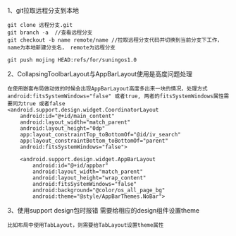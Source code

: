 1、git拉取远程分支到本地

    git clone 远程分支.git
    git branch -a  //查看远程分支
    git checkout -b name remote/name //拉取远程分支代码并切换到当前分支下工作，name为本地新建分支名， remote为远程分支
    
    git push mojing HEAD:refs/for/suningos1.0

2、CollapsingToolbarLayout与AppBarLayout使用是高度问题处理

    在使用嵌套布局做动效的时候会出现AppBarLayout高度多出来一块的情况，处理方式  android:fitsSystemWindows="false" 或者true, 两者的fitsSystemWindows属性需要同为true 或者false
    <android.support.design.widget.CoordinatorLayout
        android:id="@+id/main_content"
        android:layout_width="match_parent"
        android:layout_height="0dp"
        app:layout_constraintTop_toBottomOf="@id/iv_search"
        app:layout_constraintBottom_toBottomOf="parent"
        android:fitsSystemWindows="false">

        <android.support.design.widget.AppBarLayout
            android:id="@+id/appbar"
            android:layout_width="match_parent"
            android:layout_height="wrap_content"
            android:fitsSystemWindows="false"
            android:background="@color/os_all_page_bg"
            android:theme="@style/AppBarThemes.NoBar">

3、使用support design包时报错 需要给相应的design组件设置theme   

    比如布局中使用TabLayout，则需要给TabLayout设置theme属性

    
    